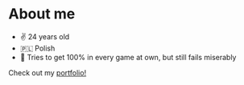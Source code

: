
<h1>About me</h1>

<ul>
  <li>✌️ 24 years old</li>
  <li>🇵🇱 Polish</li>
  <li>👾 Tries to get 100% in every game at own, but still fails miserably</li>
</ul>

Check out my <a href="https://www.kamila-matuszak.com/">portfolio!</a> 

<!--
**kamuuucka/kamuuucka** is a ✨ _special_ ✨ repository because its `README.md` (this file) appears on your GitHub profile.

Here are some ideas to get you started:

- 🔭 I’m currently working on ...
- 🌱 I’m currently learning ...
- 👯 I’m looking to collaborate on ...
- 🤔 I’m looking for help with ...
- 💬 Ask me about ...
- 📫 How to reach me: ...
- 😄 Pronouns: ...
- ⚡ Fun fact: ...
-->
